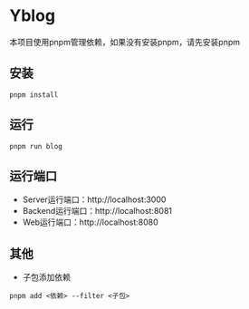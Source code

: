 # Yblog
本项目使用pnpm管理依赖，如果没有安装pnpm，请先安装pnpm
## 安装
```
pnpm install
```
## 运行
```
pnpm run blog
```
## 运行端口
- Server运行端口：http://localhost:3000
- Backend运行端口：http://localhost:8081
- Web运行端口：http://localhost:8080

## 其他
- 子包添加依赖
```
pnpm add <依赖> --filter <子包>
 ```
